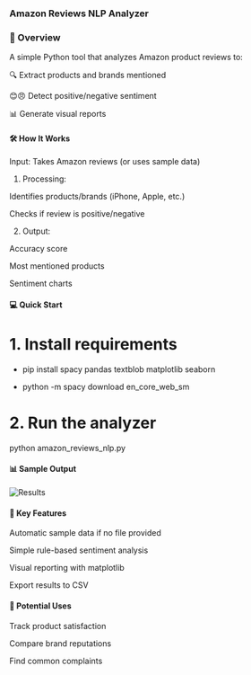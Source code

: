 ### Amazon Reviews NLP Analyzer

### 📌 Overview

A simple Python tool that analyzes Amazon product reviews to:

🔍 Extract products and brands mentioned

😊😠 Detect positive/negative sentiment

📊 Generate visual reports

#### 🛠️ How It Works

Input: Takes Amazon reviews (or uses sample data)

1. Processing:

Identifies products/brands (iPhone, Apple, etc.)

Checks if review is positive/negative

2. Output:

Accuracy score

Most mentioned products

Sentiment charts

#### 💻 Quick Start

# 1. Install requirements

- pip install spacy pandas textblob matplotlib seaborn

- python -m spacy download en_core_web_sm

# 2. Run the analyzer
python amazon_reviews_nlp.py

#### 📊 Sample Output
![Results](https://github.com/user-attachments/assets/47594b5a-f12e-4679-8f86-bae8c8c22d2b)


#### 🧠 Key Features

Automatic sample data if no file provided

Simple rule-based sentiment analysis

Visual reporting with matplotlib

Export results to CSV

#### 🚀 Potential Uses

Track product satisfaction

Compare brand reputations

Find common complaints
